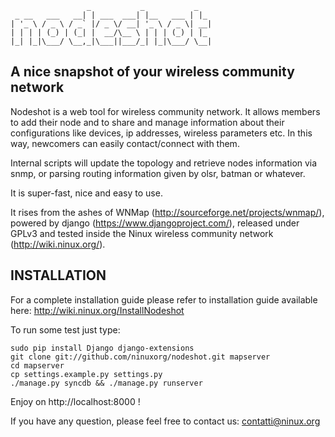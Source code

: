                      _           _           _   
     _ __   ___   __| | ___  ___| |__   ___ | |_ 
    | '_ \ / _ \ / _` |/ _ \/ __| '_ \ / _ \| __|
    | | | | (_) | (_| |  __/\__ \ | | | (_) | |_ 
    |_| |_|\___/ \__,_|\___||___/_| |_|\___/ \__|

A nice snapshot of your wireless community network
---------------------------------------------------------
Nodeshot is a web tool for wireless community network.  It allows
members to add their node and to share and manage information about
their configurations like devices, ip addresses, wireless parameters
etc. In this way, newcomers can easily contact/connect with them.

Internal scripts will update the topology and retrieve nodes information
via snmp, or parsing routing information given by olsr, batman or
whatever.

It is super-fast, nice and easy to use.

It rises from the ashes of WNMap (http://sourceforge.net/projects/wnmap/),
powered by django (https://www.djangoproject.com/), released
under GPLv3 and tested inside the Ninux wireless community network
(http://wiki.ninux.org/).


INSTALLATION
---------------
For a complete installation guide please refer to installation guide
available here:
http://wiki.ninux.org/InstallNodeshot

To run some test just type:

    sudo pip install Django django-extensions
    git clone git://github.com/ninuxorg/nodeshot.git mapserver
    cd mapserver
    cp settings.example.py settings.py
    ./manage.py syncdb && ./manage.py runserver

Enjoy on http://localhost:8000 !


If you have any question, please feel free to contact us:
    contatti@ninux.org

